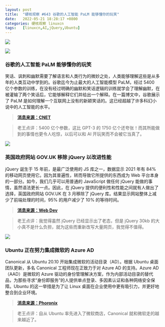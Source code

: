 ```yaml
---
layout: post
title:	"硬核观察 #643 谷歌的人工智能 PaLM 能够懂你的玩笑"
date:	2022-05-21 18:28:17 +0800 
categories:	硬核观察 linuxcn 
tags:	[linuxcn,AI,jQuery,Ubuntu]
---
```



![](/Asserts/Images//attachment/album/202205/21/182720teoe933awmife9wh.jpg)


![](/Asserts/Images//attachment/album/202205/21/182729elsb0uof5s9talos.jpg)


### 谷歌的人工智能 PaLM 能够懂你的玩笑


笑话、讽刺和幽默需要了解语言和人类行为的微妙之处，人类能够理解这些是从多年的人类互动中学到的。谷歌迄今为止最大的人工智能模型 PaLM，经过 5400 亿个参数的训练，在没有经过明确的幽默和笑话逻辑的训练就学会了理解幽默，在被灌输了两个笑话后，它能够解释它们并给出一个解释。在一篇博文中，谷歌展示了 PaLM 是如何理解一个互联网上没有的新颖笑话的。这已经超越了许多科幻小说中的人工智能的水平。



> 
> **[消息来源：CNET](https://www.cnet.com/tech/services-and-software/no-joke-googles-ai-is-smart-enough-to-understand-your-humor/)**
> 
> 
> 



> 
> 老王点评：5400 亿个参数，这比 GPT-3 的 1750 亿个还夸张！而其所能做到的事情也更令人吃惊，以后可以和 AI 开玩笑而不会被它当真了。
> 
> 
> 


![](/Asserts/Images//attachment/album/202205/21/182743ctqmbsbux4xqoumm.jpg)


### 英国政府网站 GOV.UK 移除 jQuery 以改进性能


jQuery 诞生于 15 年前，是最广泛使用的 JS 库之一，数据显示 2021 年有 84% 的移动网页使用它。因为其普遍性，转而导致它所提供的东西成为 Web 平台本身的一部分。如今，我们几乎可以用普通的 JavaScript 做任何 jQuery 能做的事情，虽然语法更长一点。因此，在 jQuery 提供的便利性和性能之间就有人做出了选择，英国政府网站 GOV.UK 在 3 月移除了 jQuery 库。结果显示网站整体上减少了前端处理的时间，95% 的用户减少了 10% 的等待时间。



> 
> **[消息来源：Web Dev](https://web.dev/gov-uk-drops-jquery/)**
> 
> 
> 



> 
> 老王点评：我觉得虽然 jQuery 已经显示出了老态，但是 jQuery 30kb 的大小真不是什么负担，就为这些而重新改写大量网页，我觉得不值得。
> 
> 
> 


![](/Asserts/Images//attachment/album/202205/21/182759kqznsygxvxzfl49p.jpg)


### Ubuntu 正在努力集成微软的 Azure AD


Canonical 从 Ubuntu 20.10 开始集成微软的活动目录（AD）。根据 Ubuntu 桌面团队更新，多名 Canonical 工程师现在正致力于对 Azure AD 的支持。Azure AD（AAD）是微软的 Azure 驱动的身份管理解决方案，作为内部活动目录的替代品，为那些寻求“身份即服务”的人提供单点登录、多因素认证和各种网络安全保障。Ubuntu 的这一举措是为了让 Linux 桌面在企业使用中更有吸引力，并更好地整合到企业环境。



> 
> **[消息来源：Phoronix](https://www.phoronix.com/scan.php?page=news_item&px=Ubuntu-MS-Azure-AD-Integration)**
> 
> 
> 



> 
> 老王点评：自从 Ubuntu 率先进入了微软商店，Canonical 就和微软走的越来越近了。
> 
> 
>
